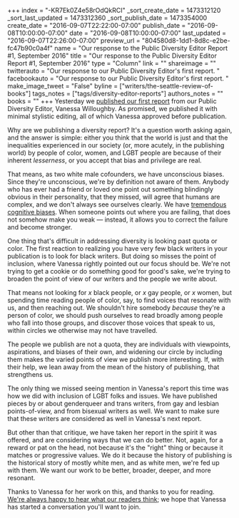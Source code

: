 +++
index = "-KR7Ek0Z4e58rOdQkRCI"
_sort_create_date = 1473312120
_sort_last_updated = 1473312360
_sort_publish_date = 1473354000
create_date = "2016-09-07T22:22:00-07:00"
publish_date = "2016-09-08T10:00:00-07:00"
date = "2016-09-08T10:00:00-07:00"
last_updated = "2016-09-07T22:26:00-07:00"
preview_url = "804580d8-1dd1-8d8c-e2be-fc47b90c0a4f"
name = "Our response to the Public Diversity Editor Report #1, September 2016"
title = "Our response to the Public Diversity Editor Report #1, September 2016"
type = "Column"
link = ""
shareimage = ""
twitterauto = "Our response to our Public Diversity Editor's first report. "
facebookauto = "Our response to our Public Diversity Editor's first report. "
make_image_tweet = "False"
byline = ["writers/the-seattle-review-of-books"]
tags_notes = ["tags/diversity-editor-reports"]
authors_notes = ""
books = ""
+++
Yesterday we [published our first report](http://www.seattlereviewofbooks.com/notes/2016/09/07/public-diversity-editor-report-1-september-2016/) from our Public Diversity Editor, Vanessa Willoughby. As promised, we published it with minimal stylistic editing, all of which Vanessa approved before publication. 

Why are we publishing a diversity report? It's a question worth asking again, and the answer is simple: either you think that the world is just and that the inequalities experienced in our society (or, more acutely, in the publishing world) by people of color, women, and LGBT people are because of their inherent _lesserness_, or you accept that bias and privilege are real. 

That means, as two white male cofounders, we have unconscious biases. Since they're unconscious, we're by definition not aware of them. Anybody who has ever had a friend or loved one point out something blindingly obvious in their personality, that they missed, will agree that humans are complex, and we don't always see ourselves clearly. We have [tremendous cognitive biases](https://betterhumans.coach.me/cognitive-bias-cheat-sheet-55a472476b18#.hbespdh84). When someone points out where you are failing, that does not somehow make you weak — instead, it allows you to correct the failure and become stronger. 

<div class="break"></div>

One thing that's difficult in addressing diversity is looking past quota or color. The first reaction to realizing you have very few black writers in your publication is to look for black writers. But doing so misses the point of inclusion, where Vanessa rightly pointed out our focus should be. We're not trying to get a cookie or do something good for good's sake, we're trying to broaden the point of view of our writers and the people we write about. 

That means not looking for _x_ black people, or _x_ gay people, or _x_ women, but spending time reading people of color, say, to find voices that resonate with us, and then reaching out. We shouldn't hire somebody _because_ they're a person of color, we should push ourselves to read broadly among people who fall into those groups, and discover those voices that speak to us, within circles we otherwise may not have travelled. 

The people we publish are not a quota, they are individuals with viewpoints, aspirations, and biases of their own, and widening our circle by including them makes the varied points of view we publish more interesting. If, with their help, we lean away from the mean of the history of publishing, that strengthens us.

<div class="break"></div>

The only thing we missed seeing mention in Vanessa's report this time was how we did with inclusion of LGBT folks and issues. We have published pieces by or about genderqueer and trans writers, from gay and lesbian points-of-view, and from bisexual writers as well. We want to make sure that these writers are considered as well in Vanessa's next report. 

But other than that critique, we have taken her report in the spirit it was offered, and are considering ways that we can do better. Not, again, for a reward or pat on the head, not because it's the "right" thing or because it matches or progressive values. We do it because the history of publishing is the historical story of mostly white men, and as white men, we're fed up with them. We want our work to be better, broader, deeper, and more resonant. 

Thanks to Vanessa for her work on this, and thanks to you for reading. [We're always happy to hear what our readers think](http://www.seattlereviewofbooks.com/about); we hope that Vanessa has started a conversation you'll want to join.